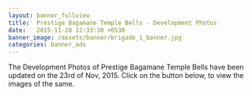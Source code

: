 ```yaml
---
layout: banner_fullview
title:  Prestige Bagamane Temple Bells - Development Photos
date:   2015-11-28 12:33:30 +0530
banner_image: /assets/banner/brigade_1_banner.jpg
categories: banner_ads
---
```


The Development Photos of Prestige Bagamane Temple Bells have been updated on the 23rd of Nov, 2015. Click on the button below, to view the images of the same.